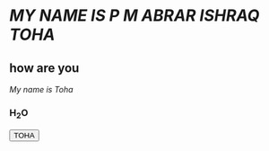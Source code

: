 <html>
<head></head>
<title></title>


<body>

   <h1><i>MY NAME IS P M ABRAR ISHRAQ TOHA</i></h1> 

   <h2>how are you</h2>
   
   <i>My name is Toha</i>
   
   <h3><bold>  H<sub>2</sub>O   </bold></h3>
    
   <tt> <button>TOHA</button> </tt>  




</body>
</html>
